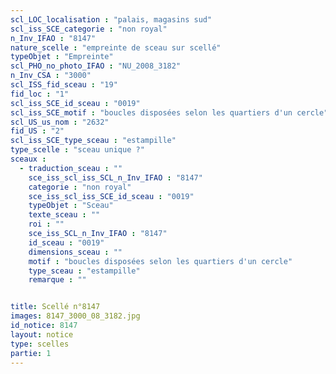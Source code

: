 ```yaml
---
scl_LOC_localisation : "palais, magasins sud"
scl_iss_SCE_categorie : "non royal"
n_Inv_IFAO : "8147"
nature_scelle : "empreinte de sceau sur scellé"
typeObjet : "Empreinte"
scl_PHO_no_photo_IFAO : "NU_2008_3182"
n_Inv_CSA : "3000"
scl_ISS_fid_sceau : "19"
fid_loc : "1"
scl_iss_SCE_id_sceau : "0019"
scl_iss_SCE_motif : "boucles disposées selon les quartiers d'un cercle"
scl_US_us_nom : "2632"
fid_US : "2"
scl_iss_SCE_type_sceau : "estampille"
type_scelle : "sceau unique ?"
sceaux :
  - traduction_sceau : ""
    sce_iss_scl_iss_SCL_n_Inv_IFAO : "8147"
    categorie : "non royal"
    sce_iss_scl_iss_SCE_id_sceau : "0019"
    typeObjet : "Sceau"
    texte_sceau : ""
    roi : ""
    sce_iss_SCL_n_Inv_IFAO : "8147"
    id_sceau : "0019"
    dimensions_sceau : ""
    motif : "boucles disposées selon les quartiers d'un cercle"
    type_sceau : "estampille"
    remarque : ""


title: Scellé n°8147
images: 8147_3000_08_3182.jpg
id_notice: 8147
layout: notice
type: scelles
partie: 1
---
```

